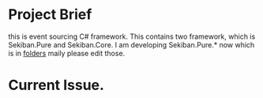 # Project Brief
this is event sourcing C# framework. This contains two framework, which is Sekiban.Pure and Sekiban.Core.
I am developing Sekiban.Pure.* now which is in 
[folders](./src/Sekiban.Pure*)
maily please edit those.

# Current Issue.
